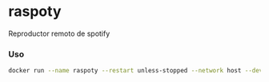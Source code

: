 # raspoty

Reproductor remoto de spotify

### Uso

```bash
docker run --name raspoty --restart unless-stopped --network host --device /dev/snd:/dev/snd totote/raspoty
```
